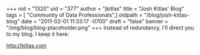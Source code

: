 +++
nid = "1320"
uid = "377"
author = "jkitlas"
title = "Josh Kitlas' Blog"
tags = [ "Community of Data Professionals",]
oldpath = "/blog/josh-kitlas-blog"
date = "2011-02-01 11:33:17 -0700"
draft = "false"
banner = "/img/blog/blog-placeholder.png"
+++
Instead of redundancy, I'll direct you to my blog. I keep it here:

<http://kitlas.com>

 

 
